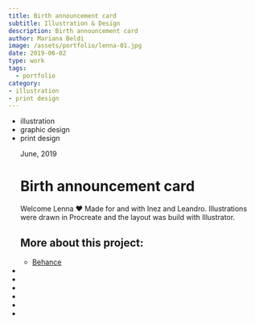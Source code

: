 ```yaml
---
title: Birth announcement card
subtitle: Illustration & Design
description: Birth announcement card
author: Mariana Beldi
image: /assets/portfolio/lenna-01.jpg
date: 2019-06-02
type: work
tags:
  - portfolio
category: 
- illustration
- print design
---
```


<ul class="tags">
    <li>illustration</li>
    <li>graphic design</li>
    <li>print design</li>
</ul>
<ul class="gallery masonry">
    <div class="content">
        <p class="content-date">June, 2019</p>
        <h1>Birth announcement card</h1>
        <p>Welcome Lenna ♥️ Made for and with Inez and Leandro. Illustrations were drawn in Procreate and the layout was build with Illustrator.</p>
        <h2>More about this project:</h2>
        <ul class="music-list">
            <li><a target="_blank" rel="noreferrer" href="https://www.behance.net/gallery/89733155/Birth-announcement-card" class="heart">Behance</a></li>
        </ul>
    </div>
    <li><img src="/work/lenna-02.jpg" alt=""></li>
    <li><img src="/work/lenna-01.jpg" alt=""></li>
    <li><img src="/work/th-lenna.jpg" alt=""></li>
    <li><img src="/work/lenna-04.jpg" alt=""></li>
    <li><img src="/work/lenna-03.jpg" alt=""></li>
    <li><img src="/work/lenna-06.jpg" alt=""></li>
</ul>